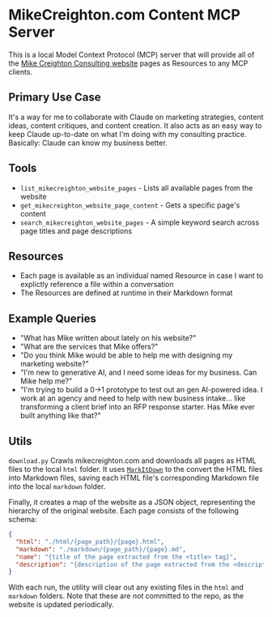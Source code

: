 # MikeCreighton.com Content MCP Server

This is a local Model Context Protocol (MCP) server that will provide all of the [Mike Creighton Consulting website](https://mikecreighton.com) pages as Resources to any MCP clients.

## Primary Use Case

It's a way for me to collaborate with Claude on marketing strategies, content ideas, content critiques, and content creation. It also acts as an easy way to keep Claude up-to-date on what I'm doing with my consulting practice. Basically: Claude can know my business better.

## Tools

- `list_mikecreighton_website_pages` - Lists all available pages from the website
- `get_mikecreighton_website_page_content` - Gets a specific page's content
- `search_mikecreighton_website_pages` - A simple keyword search across page titles and page descriptions

## Resources

- Each page is available as an individual named Resource in case I want to explictly reference a file within a conversation
- The Resources are defined at runtime in their Markdown format

## Example Queries

- "What has Mike written about lately on his website?"
- "What are the services that Mike offers?"
- "Do you think Mike would be able to help me with designing my marketing website?"
- "I'm new to generative AI, and I need some ideas for my business. Can Mike help me?"
- "I'm trying to build a 0->1 prototype to test out an gen AI-powered idea. I work at an agency and need to help with new business intake... like transforming a client brief into an RFP response starter. Has Mike ever built anything like that?"

## Utils

`download.py`
Crawls mikecreighton.com and downloads all pages as HTML files to the local `html` folder. It uses [`MarkItDown`](https://github.com/microsoft/markitdown) to the convert the HTML files into Markdown files, saving each HTML file's corresponding Markdown file into the local `markdown` folder.

Finally, it creates a map of the website as a JSON object, representing the hierarchy of the original website. Each page consists of the following schema:

```json
{
  "html": "./html/{page_path}/{page}.html",
  "markdown": "./markdown/{page_path}/{page}.md",
  "name": "{title of the page extracted from the <title> tag}",
  "description": "{description of the page extracted from the <description> tag}"
}
```

With each run, the utility will clear out any existing files in the `html` and `markdown` folders. Note that these are _not_ committed to the repo, as the website is updated periodically.